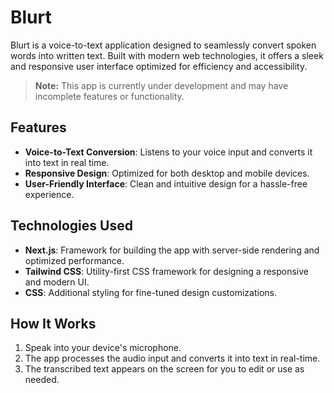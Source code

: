 # **Blurt**  

Blurt is a voice-to-text application designed to seamlessly convert spoken words into written text. Built with modern web technologies, it offers a sleek and responsive user interface optimized for efficiency and accessibility.  

> **Note:** This app is currently under development and may have incomplete features or functionality.  

## **Features**
- **Voice-to-Text Conversion**: Listens to your voice input and converts it into text in real time.  
- **Responsive Design**: Optimized for both desktop and mobile devices.  
- **User-Friendly Interface**: Clean and intuitive design for a hassle-free experience.  

## **Technologies Used**
- **Next.js**: Framework for building the app with server-side rendering and optimized performance.  
- **Tailwind CSS**: Utility-first CSS framework for designing a responsive and modern UI.  
- **CSS**: Additional styling for fine-tuned design customizations.  

## **How It Works**
1. Speak into your device's microphone.
2. The app processes the audio input and converts it into text in real-time.
3. The transcribed text appears on the screen for you to edit or use as needed.


